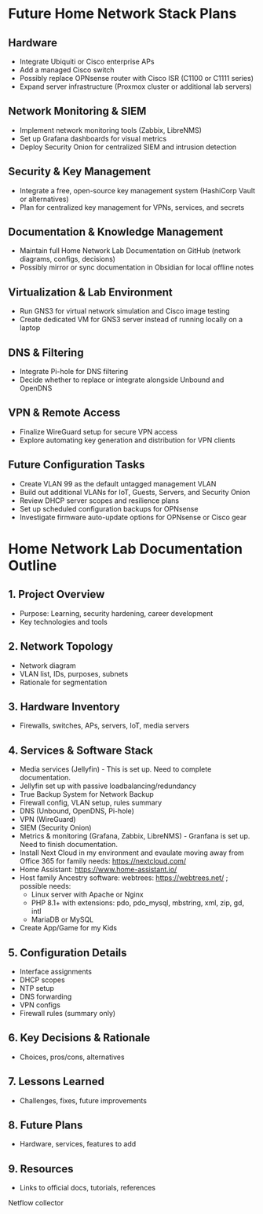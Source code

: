 # Future Home Network Stack Plans

##  Hardware
- Integrate Ubiquiti or Cisco enterprise APs  
- Add a managed Cisco switch  
- Possibly replace OPNsense router with Cisco ISR (C1100 or C1111 series)  
- Expand server infrastructure (Proxmox cluster or additional lab servers)

##  Network Monitoring & SIEM
- Implement network monitoring tools (Zabbix, LibreNMS)
- Set up Grafana dashboards for visual metrics
- Deploy Security Onion for centralized SIEM and intrusion detection  

##  Security & Key Management
- Integrate a free, open-source key management system (HashiCorp Vault or alternatives)
- Plan for centralized key management for VPNs, services, and secrets  

##  Documentation & Knowledge Management
- Maintain full Home Network Lab Documentation on GitHub (network diagrams, configs, decisions)
- Possibly mirror or sync documentation in Obsidian for local offline notes

##  Virtualization & Lab Environment
- Run GNS3 for virtual network simulation and Cisco image testing  
- Create dedicated VM for GNS3 server instead of running locally on a laptop  

##  DNS & Filtering  
- Integrate Pi-hole for DNS filtering  
- Decide whether to replace or integrate alongside Unbound and OpenDNS  

## VPN & Remote Access  
- Finalize WireGuard setup for secure VPN access  
- Explore automating key generation and distribution for VPN clients  

##  Future Configuration Tasks
- Create VLAN 99 as the default untagged management VLAN  
- Build out additional VLANs for IoT, Guests, Servers, and Security Onion  
- Review DHCP server scopes and resilience plans  
- Set up scheduled configuration backups for OPNsense  
- Investigate firmware auto-update options for OPNsense or Cisco gear  

#  Home Network Lab Documentation Outline

## 1. Project Overview
- Purpose: Learning, security hardening, career development  
- Key technologies and tools  

## 2. Network Topology
- Network diagram  
- VLAN list, IDs, purposes, subnets  
- Rationale for segmentation  

## 3. Hardware Inventory
- Firewalls, switches, APs, servers, IoT, media servers  

## 4. Services & Software Stack
- Media services (Jellyfin) - This is set up.  Need to complete documentation.
- Jellyfin set up with passive loadbalancing/redundancy
- True Backup System for Network Backup
- Firewall config, VLAN setup, rules summary  
- DNS (Unbound, OpenDNS, Pi-hole)  
- VPN (WireGuard)  
- SIEM (Security Onion)  
- Metrics & monitoring (Grafana, Zabbix, LibreNMS)  - Granfana is set up.  Need to finish documentation. 
- Install Next Cloud in my environment and evaulate moving away from Office 365 for family needs: https://nextcloud.com/
- Home Assistant: https://www.home-assistant.io/
- Host family Ancestry software: webtrees: https://webtrees.net/ ; possible needs:
  - Linux server with Apache or Nginx
  - PHP 8.1+ with extensions: pdo, pdo_mysql, mbstring, xml, zip, gd, intl
  - MariaDB or MySQL
- Create App/Game for my Kids
  

## 5. Configuration Details
- Interface assignments  
- DHCP scopes  
- NTP setup  
- DNS forwarding  
- VPN configs  
- Firewall rules (summary only)

## 6. Key Decisions & Rationale
- Choices, pros/cons, alternatives  

## 7. Lessons Learned
- Challenges, fixes, future improvements  

## 8. Future Plans
- Hardware, services, features to add  

## 9. Resources
- Links to official docs, tutorials, references



Netflow collector


